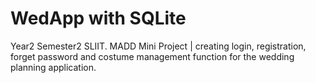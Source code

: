 # WedApp with SQLite
Year2 Semester2 SLIIT. MADD Mini Project | creating login, registration, forget password and costume management function for the wedding planning application.
